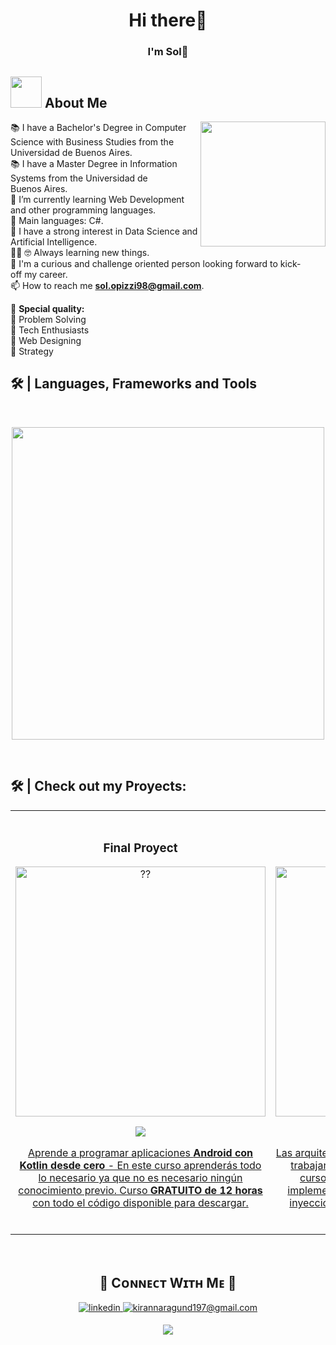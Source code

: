 
<!--
**SolOpizzi/SolOpizzi** is a ✨ _special_ ✨ repository because its `README.md` (this file) appears on your GitHub profile.

Here are some ideas to get you started:

- 🔭 I’m currently working on ...
- 🌱 I’m currently learning ...
- 👯 I’m looking to collaborate on ...
- 🤔 I’m looking for help with ...
- 💬 Ask me about ...
- 📫 How to reach me: ...
- 😄 Pronouns: ...
- ⚡ Fun fact: ...
-->


<h1 align="center">Hi there👋</h1>
<h3 align="center">I'm Sol🌟</h3>

## <picture><img src = "https://github.com/7oSkaaa/7oSkaaa/blob/main/Images/about_me.gif?raw=true" width = 50px></picture> About Me

<img align="right" height="200" src="https://i.giphy.com/media/v1.Y2lkPTc5MGI3NjExNjV4N2FrZnM1dmxoMTF3ZGdodzY5aXRjODhhc24yaW90Y3hhZ2I4OSZlcD12MV9pbnRlcm5hbF9naWZfYnlfaWQmY3Q9Zw/QDjpIL6oNCVZ4qzGs7/giphy.webp"/>

📚 I have a Bachelor's Degree in Computer Science with Business Studies from the Universidad de Buenos Aires.\
📚 I have a Master Degree in Information Systems from the Universidad de Buenos Aires.\
🌱 I’m currently learning Web Development and other programming languages.\
🌟 Main languages: C#.\
📝 I have a strong interest in Data Science and Artificial Intelligence.\
:technologist:
:nerd_face: Always learning new things.\
:thinking: I'm a curious and challenge oriented person looking forward to kick-off my career.\
📫 How to reach me **sol.opizzi98@gmail.com**.

 :high_brightness: <b>Special quality:</b> <br>
        :beginner: Problem Solving <br>
        :beginner: Tech Enthusiasts <br>
        :beginner: Web Designing <br>
        :beginner: Strategy <br>




<!--Languages and Tools Section-->   

<h2>🛠️ | Languages, Frameworks and Tools </h2>
<br />
<p align="center">
<img width="500px"  src="https://skillicons.dev/icons?i=cs,dotnet,r,latex,vscode,visualstudio,github,premiere,discord&perline=10"   />
</p>
<br />


<!--Portfolio-->
<!--
<h2>🛠️ | Check out my GitHub repository: </h2>
<div>
  <p>
    <a href="https://seventhsensesol.wixsite.com/seventh-sense">
      <img src="https://github-readme-stats.vercel.app/api/pin/?username=Bhargavi-hash&repo=HotelFranchiseDBMS" alt="GitHub Stats" />
    </a>
    <a href="https://github.com/Bhargavi-hash/Linux-Shell-Implementation.git">
      <img src="https://github-readme-stats.vercel.app/api/pin/?username=Bhargavi-hash&repo=Linux-Shell-Implementation" alt="GitHub Stats" />
    </a>
  </p>
</div>
-->




<h2>🛠️ | Check out my Proyects: </h2>
<table>
<tr>
<td width="50%">
<h3 align="center">Final Proyect</h3>
<div align="center">
<a href="https://seventhsensesol.wixsite.com/seventh-sense" target="_blank"><img src="https://media.licdn.com/dms/image/sync/v2/D4D27AQGbsR0mh0prIQ/articleshare-shrink_1280_800/articleshare-shrink_1280_800/0/1724541889614?e=1725458400&v=beta&t=18r6MjIjQrC7P4W59QOwTW65LwP7smTgKFrW7tNvCe4" width="400" alt="??"></a>
<p>
<a href="https://seventhsensesol.wixsite.com/seventh-sense" target="_blank">
<img src="https://img.shields.io/badge/WEBSITE-ff9?style=for-the-badge&logo=wix&logoColor=black">
</p>
<p>Aprende a programar aplicaciones <strong>Android con Kotlin desde cero</strong> - En este curso aprenderás todo lo necesario ya que no es necesario ningún conocimiento previo. Curso <strong>GRATUITO de 12 horas</strong> con todo el código disponible para descargar.</p>
</div>
                                                                                      
</td>

<td width="50%">
               <br>
<h3 align="center">Arquitectura MVVM</h3>
<div align="center">                                       
<a href="https://github.com/SolOpizzi/Proyecto-CAI" target="_blank"><img src="https://media.licdn.com/dms/image/sync/v2/D4D27AQHGXcfwWCoAfw/articleshare-shrink_800/articleshare-shrink_800/0/1724645842320?e=1725458400&v=beta&t=3YdbaJh2ixl5UrpCoBS6evfL0DpNRf2GBkGJ1zLZsGk" width="400" alt="Curso arquitectura MVVM"></a>
<br>
<p>
<a href="https://github.com/ArisGuimera/SimpleAndroidMVVM" target="_blank">
<img src="https://img.shields.io/badge/CODE-80ffaa?style=for-the-badge&logo=github&logoColor=black">
</p>
</p>Las arquitecturas son <strong>IMPRESCINDIBLES</strong> para poder trabajar como desarrollador/a Android. En este curso, divido por ramas irás aprendiendo a implementar una arquitectura real y robusta con inyección de dependencias, clean architecture, testing y mucho más.</p>
</div>                                                             
</table>                                                                                 
</div>
<br>



















<!--Contact Section--> 

<h2 align="center">🤝 Cᴏɴɴᴇᴄᴛ Wɪᴛʜ Mᴇ 🤝 </h2>
<div align="center">
 <a href="https://www.linkedin.com/in/sol-opizzi/" target="_blank">
<img src=https://img.shields.io/badge/linkedin-%231E77B5.svg?&style=for-the-badge&logo=linkedin&logoColor=white alt=linkedin style="margin-bottom: 5px;" />
</a>
  
<a href="mailto:sol.opizzi98@gmail.com" target="_blank">
<img src="https://img.shields.io/badge/Gmail-D14836?style=for-the-badge&logo=gmail&logoColor=white" alt=kirannaragund197@gmail.com mail style="margin-bottom: 5px;" />
</a>

<!--Footer--> 
<p align="center">
  <img src="https://capsule-render.vercel.app/api?type=waving&color=gradient&height=65&section=footer"/>
</p>


